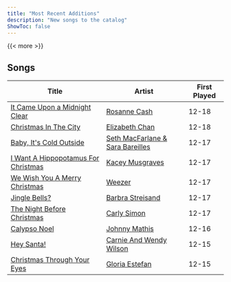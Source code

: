 ```yaml
---
title: "Most Recent Additions"
description: "New songs to the catalog"
ShowToc: false
---
```


{{< more >}}

## Songs
Title | Artist | First Played 
----- | ------ | ----------- 
[It Came Upon a Midnight Clear](/songs/it-came-upon-a-midnight-clear) | [Rosanne Cash](/artists/rosanne-cash-29221) | 12-18
[Christmas In The City](/songs/christmas-in-the-city) | [Elizabeth Chan](/artists/elizabeth-chan-793805) | 12-18
[Baby, It's Cold Outside](/songs/baby-its-cold-outside) | [Seth MacFarlane & Sara Bareilles](/artists/seth-macfarlane-sara-bareilles-32266370) | 12-17
[I Want A Hippopotamus For Christmas](/songs/i-want-a-hippopotamus-for-christmas) | [Kacey Musgraves](/artists/kacey-musgraves-794324) | 12-17
[We Wish You A Merry Christmas](/songs/we-wish-you-a-merry-christmas) | [Weezer](/artists/weezer-15720) | 12-17
[Jingle Bells?](/songs/jingle-bells) | [Barbra Streisand](/artists/barbra-streisand-31892) | 12-17
[The Night Before Christmas](/songs/the-night-before-christmas) | [Carly Simon](/artists/carly-simon-33917) | 12-17
[Calypso Noel](/songs/calypso-noel) | [Johnny Mathis](/artists/johnny-mathis-14581) | 12-16
[Hey Santa!](/songs/hey-santa) | [Carnie And Wendy Wilson](/artists/carnie-and-wendy-wilson-56227) | 12-15
[Christmas Through Your Eyes](/songs/christmas-through-your-eyes) | [Gloria Estefan](/artists/gloria-estefan-31888) | 12-15

